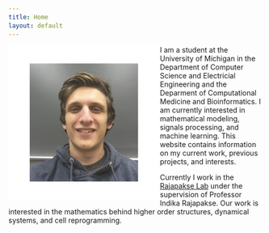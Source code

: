```yaml
---
title: Home
layout: default
---
```


<img src="https://github.com/Jpickard1/jpickard1.github.io/blob/main/content/imgs/Joshua%20Pickard%20photo.png?raw=true" alt="Joshua Pickard (picture)" align="left" width="300"/>

I am a student at the University of Michigan in the Department of Computer Science and Electricial Engineering and the Deparment of Computational Medicine and Bioinformatics. I am currently interested in mathematical modeling, signals processing, and machine learning. This website contains information on my current work, previous projects, and interests.

Currently I work in the [Rajapakse Lab](https://rajapakse.lab.medicine.umich.edu/home) under the supervision of Professor Indika Rajapakse. Our work is interested in the mathematics behind higher order structures, dynamical systems, and cell reprogramming.



